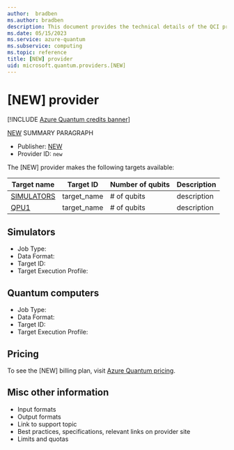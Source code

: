 ```yaml
---
author:  bradben
ms.author: bradben
description: This document provides the technical details of the QCI provider 
ms.date: 05/15/2023
ms.service: azure-quantum
ms.subservice: computing
ms.topic: reference
title: [NEW] provider    
uid: microsoft.quantum.providers.[NEW]     
---
```


# [NEW] provider

[!INCLUDE [Azure Quantum credits banner](includes/azure-quantum-credits.md)]

[NEW](https://[NEW].com) SUMMARY PARAGRAPH

- Publisher: [NEW](https://[NEW].com)
- Provider ID: `new`

The [NEW] provider makes the following targets available:

|Target name| Target ID|Number of qubits | Description |
|---|---|---|---|
|[SIMULATORS](#simulators) | target_name | # of qubits | description |
|[QPU1](#quantum-computers) | target_name | # of qubits | description |

## Simulators

<!-- SEE EXISTING PROVIDER DOCS FOR EXAMPLES -->

- Job Type:
- Data Format:
- Target ID:
- Target Execution Profile:

## Quantum computers

<!-- SEE EXISTING PROVIDER DOCS FOR EXAMPLES -->

- Job Type:
- Data Format:
- Target ID:
- Target Execution Profile:

## Pricing

To see the [NEW] billing plan, visit [Azure Quantum pricing](xref:microsoft.quantum.providers-pricing#[NEW]).

## Misc other information 

<!-- SEE EXISTING PROVIDER DOCS FOR EXAMPLES -->

- Input formats
- Output formats
- Link to support topic
- Best practices, specifications, relevant links on provider site
- Limits and quotas

